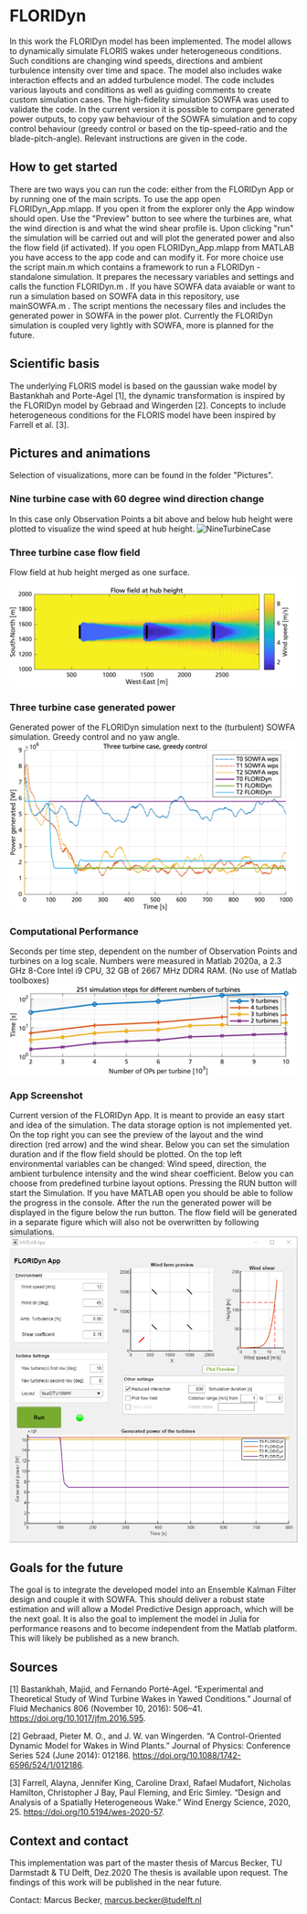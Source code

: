 # FLORIDyn

In this work the FLORIDyn model has been implemented. The model allows to dynamically simulate FLORIS wakes under heterogeneous conditions. Such conditions are changing wind speeds, directions and ambient turbulence intensity over time and space. The model also includes wake interaction effects and an added turbulence model. The code includes various layouts and conditions as well as guiding comments to create custom simulation cases.
The high-fidelity simulation SOWFA was used to validate the code. In the current version it is possible to compare generated power outputs, to copy yaw behaviour of the SOWFA simulation and to copy control behaviour (greedy control or based on the tip-speed-ratio and the blade-pitch-angle). Relevant instructions are given in the code.

## How to get started
There are two ways you can run the code: either from the FLORIDyn App or by running one of the main scripts. To use the app open FLORIDyn_App.mlapp. If you open it from the explorer only the App window should open. Use the "Preview" button to see where the turbines are, what the wind direction is and what the wind shear profile is. Upon clicking "run" the simulation will be carried out and will plot the generated power and also the flow field (if activated). 
If you open FLORIDyn_App.mlapp from MATLAB you have access to the app code and can modify it.
For more choice use the script main.m which contains a framework to run a FLORIDyn - standalone simulation. It prepares the necessary variables and settings and calls the function FLORIDyn.m . If you have SOWFA data avaiable or want to run a simulation based on SOWFA data in this repository, use mainSOWFA.m . The script mentions the necessary files and includes the generated power in SOWFA in the power plot. Currently the FLORIDyn simulation is coupled very lightly with SOWFA, more is planned for the future.

## Scientific basis
The underlying FLORIS model is based on the gaussian wake model by Bastankhah and Porte-Agel [1], the dynamic transformation is inspired by the FLORIDyn model by Gebraad and Wingerden [2]. Concepts to include heterogeneous conditions for the FLORIS model have been inspired by Farrell et al. [3].

## Pictures and animations
Selection of visualizations, more can be found in the folder "Pictures".

### Nine turbine case with 60 degree wind direction change
In this case only Observation Points a bit above and below hub height were plotted to visualize the wind speed at hub height.
![NineTurbineCase](https://github.com/MarcusBecker-GitHub/FLORIDyn_Matlab/blob/main/Pictures/Animations/9T.gif)

### Three turbine case flow field
Flow field at hub height merged as one surface.
![3TFlowField](https://github.com/MarcusBecker-GitHub/FLORIDyn_Matlab/blob/main/Pictures/FlowField/ThreeT_00_FlowField_horizontal_newI.png)

### Three turbine case generated power
Generated power of the FLORIDyn simulation next to the (turbulent) SOWFA simulation. Greedy control and no yaw angle.
![3TGeneratedPower](https://github.com/MarcusBecker-GitHub/FLORIDyn_Matlab/blob/main/Pictures/GeneratedPower/3T_00_greedy.png)

### Computational Performance
Seconds per time step, dependent on the number of Observation Points and turbines on a log scale. Numbers were measured in Matlab 2020a, a 2.3 GHz 8-Core Intel i9 CPU, 32
GB of 2667 MHz DDR4 RAM. (No use of Matlab toolboxes)
![CompPerformance](https://github.com/MarcusBecker-GitHub/FLORIDyn_Matlab/blob/main/Pictures/Performance/Performance_NumOPPerTurbine_log.png)

### App Screenshot
Current version of the FLORIDyn App. It is meant to provide an easy start and idea of the simulation. The data storage option is not implemented yet. On the top right you can see the preview of the layout and the wind direction (red arrow) and the wind shear. Below you can set the simulation duration and if the flow field should be plotted. On the top left environmental variables can be changed: Wind speed, direction, the ambient turbulence intensity and the wind shear coefficient. Below you can choose from predefined turbine layout options. Pressing the RUN button will start the Simulation. If you have MATLAB open you should be able to follow the progress in the console. After the run the generated power will be displayed in the figure below the run button. The flow field will be generated in a separate figure which will also not be overwritten by following simulations.
![FLORIDynApp](https://github.com/MarcusBecker-GitHub/FLORIDyn_Matlab/blob/main/Pictures/AppScreenshot.PNG)

## Goals for the future
The goal is to integrate the developed model into an Ensemble Kalman Filter design and couple it with SOWFA. This should deliver a robust state estimation and will allow a Model Predictive Design approach, which will be the next goal.
It is also the goal to implement the model in Julia for performance reasons and to become independent from the Matlab platform. This will likely be published as a new branch.

## Sources
[1] Bastankhah, Majid, and Fernando Porté-Agel. “Experimental and Theoretical Study of Wind Turbine Wakes in Yawed Conditions.” Journal of Fluid Mechanics 806 (November 10, 2016): 506–41. https://doi.org/10.1017/jfm.2016.595.

[2] Gebraad, Pieter M. O., and J. W. van Wingerden. “A Control-Oriented Dynamic Model for Wakes in Wind Plants.” Journal of Physics: Conference Series 524 (June 2014): 012186. https://doi.org/10.1088/1742-6596/524/1/012186.

[3] Farrell, Alayna, Jennifer King, Caroline Draxl, Rafael Mudafort, Nicholas Hamilton, Christopher J Bay, Paul Fleming, and Eric Simley. “Design and Analysis of a Spatially Heterogeneous Wake.” Wind Energy Science, 2020, 25. https://doi.org/10.5194/wes-2020-57.



## Context and contact
This implementation was part of the master thesis of Marcus Becker, TU Darmstadt & TU Delft, Dez.2020
The thesis is available upon request. The findings of this work will be published in the near future.

Contact:
Marcus Becker, marcus.becker@tudelft.nl
